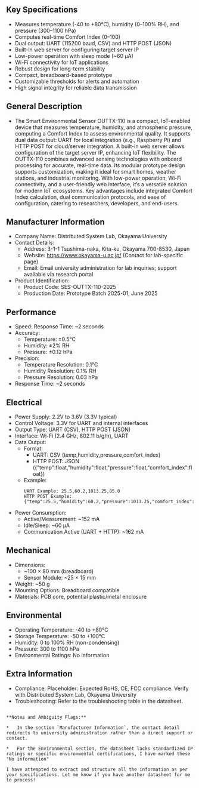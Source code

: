 ## Key Specifications

- Measures temperature (-40 to +80°C), humidity (0–100% RH), and pressure (300–1100 hPa)
- Computes real-time Comfort Index (0–100)
- Dual output: UART (115200 baud, CSV) and HTTP POST (JSON)
- Built-in web server for configuring target server IP
- Low-power operation with sleep mode (~60 µA)
- Wi-Fi connectivity for IoT applications
- Robust design for long-term stability
- Compact, breadboard-based prototype
- Customizable thresholds for alerts and automation
- High signal integrity for reliable data transmission

## General Description

- The Smart Environmental Sensor OUTTX-110 is a compact, IoT-enabled device that measures temperature, humidity, and atmospheric pressure, computing a Comfort Index to assess environmental quality. It supports dual data output: UART for local integration (e.g., Raspberry Pi) and HTTP POST for cloud/server integration. A built-in web server allows configuration of the target server IP, enhancing IoT flexibility.  The OUTTX-110 combines advanced sensing technologies with onboard processing for accurate, real-time data. Its modular prototype design supports customization, making it ideal for smart homes, weather stations, and industrial monitoring. With low-power operation, Wi-Fi connectivity, and a user-friendly web interface, it’s a versatile solution for modern IoT ecosystems. Key advantages include integrated Comfort Index calculation, dual communication protocols, and ease of configuration, catering to researchers, developers, and end-users.

## Manufacturer Information

- Company Name: Distributed System Lab, Okayama University
- Contact Details:
  - Address: 3-1-1 Tsushima-naka, Kita-ku, Okayama 700-8530, Japan
  - Website: https://www.okayama-u.ac.jp/ (Contact for lab-specific page)
  - Email: Email university administration for lab inquiries; support available via research portal
- Product Identification:
  - Product Code: SES-OUTTX-110-2025
  - Production Date: Prototype Batch 2025-01, June 2025

## Performance

- Speed: Response Time: ~2 seconds
- Accuracy:
  - Temperature: ±0.5°C
  - Humidity: ±2% RH
  - Pressure: ±0.12 hPa
- Precision:
  - Temperature Resolution: 0.1°C
  - Humidity Resolution: 0.1% RH
  - Pressure Resolution: 0.03 hPa
- Response Time: ~2 seconds

## Electrical

- Power Supply: 2.2V to 3.6V (3.3V typical)
- Control Voltage: 3.3V for UART and internal interfaces
- Output Type: UART (CSV), HTTP POST (JSON)
- Interface: Wi-Fi (2.4 GHz, 802.11 b/g/n), UART
- Data Output:
  - Format:
    - UART: CSV (temp,humidity,pressure,comfort_index)
    - HTTP POST: JSON ({"temp":float,"humidity":float,"pressure":float,"comfort_index":float})
  - Example:
    ```
    UART Example: 25.5,60.2,1013.25,85.0
    HTTP POST Example: {"temp":25.5,"humidity":60.2,"pressure":1013.25,"comfort_index":85.0}
    ```
- Power Consumption:
  - Active/Measurement: ~152 mA
  - Idle/Sleep: ~60 µA
  - Communication Active (UART + HTTP): ~162 mA

## Mechanical

- Dimensions:
  - ~100 × 80 mm (breadboard)
  - Sensor Module: ~25 × 15 mm
- Weight: ~50 g
- Mounting Options: Breadboard compatible
- Materials: PCB core, potential plastic/metal enclosure

## Environmental

- Operating Temperature: -40 to +80°C
- Storage Temperature: -50 to +100°C
- Humidity: 0 to 100% RH (non-condensing)
- Pressure: 300 to 1100 hPa
- Environmental Ratings: No information

## Extra Information

- Compliance: Placeholder: Expected RoHS, CE, FCC compliance.  Verify with Distributed System Lab, Okayama University
- Troubleshooting: Refer to the troubleshooting table in the datasheet.

```

**Notes and Ambiguity Flags:**

*   In the section `Manufacturer Information`, the contact detail redirects to university administration rather than a direct support or contact.

*   For the Environmental section, the datasheet lacks standardized IP ratings or specific environmental certifications, I have marked these "No information"

I have attempted to extract and structure all the information as per your specifications. Let me know if you have another datasheet for me to process!